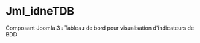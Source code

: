 Jml_idneTDB
===========

Composant Joomla 3 : Tableau de bord pour visualisation d'indicateurs de BDD
